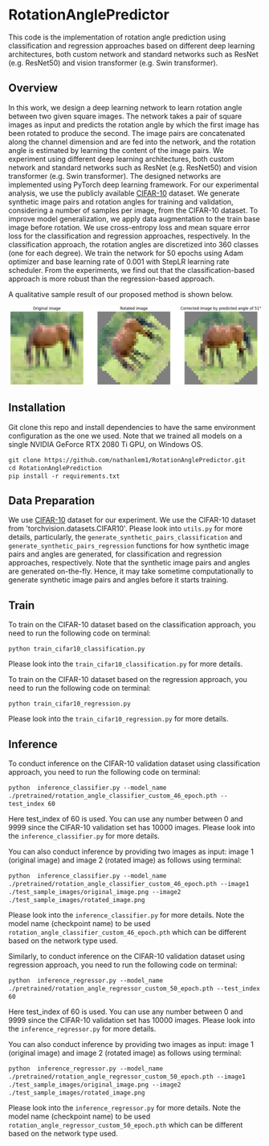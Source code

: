 # RotationAnglePredictor

This code is the implementation of rotation angle prediction using classification and regression approaches based on 
different deep learning architectures, both custom network and standard networks such as ResNet (e.g. ResNet50) and 
vision transformer (e.g. Swin transformer).


## Overview
In this work, we design a deep learning network to learn rotation angle between two given square images. The 
network takes a pair of square images as input and predicts the rotation angle by which the first image has been rotated 
to produce the second. The image pairs are concatenated along the channel dimension and are fed into the network, and the 
rotation angle is estimated by learning the content of the image pairs. We experiment using different deep learning 
architectures, both custom network and standard networks such as ResNet (e.g. ResNet50) and vision transformer 
(e.g. Swin transformer). The designed networks are implemented using PyTorch deep learning framework. For our 
experimental analysis, we use the publicly available [CIFAR-10](https://www.cs.toronto.edu/~kriz/cifar.html) dataset. 
We generate synthetic image pairs and rotation angles for training and validation, considering a number of samples per 
image, from the CIFAR-10 dataset. To improve model generalization, we apply data augmentation to the train base image 
before rotation. We use cross-entropy loss and mean square error loss for the classification and regression approaches, 
respectively. In the classification approach, the rotation angles are discretized into 360 classes (one for each degree). 
We train the network for 50 epochs using Adam optimizer and base learning rate of 0.001 with StepLR learning rate 
scheduler. From the experiments, we find out that the classification-based approach is more robust than the 
regression-based approach.


A qualitative sample result of our proposed method is shown below.

![](./assets/sample_result_51_degree.png)



## Installation

Git clone this repo and install dependencies to have the same environment configuration as the one we used. 
Note that we trained all models on a single NVIDIA GeForce RTX 2080 Ti GPU, on Windows OS.

```
git clone https://github.com/nathanlem1/RotationAnglePredictor.git
cd RotationAnglePrediction
pip install -r requirements.txt
```

## Data Preparation
We use [CIFAR-10](https://www.cs.toronto.edu/~kriz/cifar.html) dataset for our experiment. We use the CIFAR-10 dataset 
from 'torchvision.datasets.CIFAR10'. Please look into `utils.py` for more details, particularly, the 
`generate_synthetic_pairs_classification` and `generate_synthetic_pairs_regression` functions for how synthetic image 
pairs and angles are generated, for classification and regression approaches, respectively. Note that the synthetic image pairs and 
angles are generated on-the-fly. Hence, it may take sometime computationally to generate synthetic image pairs and angles 
before it starts training.


## Train
To train on the CIFAR-10 dataset based on the classification approach, you need to run the following code on terminal:  

```
python train_cifar10_classification.py
```

Please look into the `train_cifar10_classification.py` for more details.

To train on the CIFAR-10 dataset based on the regression approach, you need to run the following code on terminal:  

```
python train_cifar10_regression.py
```

Please look into the `train_cifar10_regression.py` for more details.

## Inference
To conduct inference on the CIFAR-10 validation dataset using classification approach, you need 
to run the following code on terminal:

```
python  inference_classifier.py --model_name ./pretrained/rotation_angle_classifier_custom_46_epoch.pth --test_index 60
```

Here test_index of 60 is used. You can use any number between 0 and 9999 since the CIFAR-10 validation set has 10000 images. 
Please look into the `inference_classifier.py` for more details. 

You can also conduct inference by providing two images as input: image 1 (original image) and image 2 (rotated image) 
as follows using terminal:

```
python  inference_classifier.py --model_name ./pretrained/rotation_angle_classifier_custom_46_epoch.pth --image1 ./test_sample_images/original_image.png --image2 ./test_sample_images/rotated_image.png
```

Please look into the `inference_classifier.py` for more details. Note the model name (checkpoint name) to be used 
`rotation_angle_classifier_custom_46_epoch.pth` which can be different based on the network type used. 

Similarly, to conduct inference on the CIFAR-10 validation dataset using regression approach, you need 
to run the following code on terminal:

```
python  inference_regressor.py --model_name ./pretrained/rotation_angle_regressor_custom_50_epoch.pth --test_index 60
```

Here test_index of 60 is used. You can use any number between 0 and 9999 since the CIFAR-10 validation set has 10000 images. 
Please look into the `inference_regressor.py` for more details. 

You can also conduct inference by providing two images as input: image 1 (original image) and image 2 (rotated image) 
as follows using terminal:

```
python  inference_regressor.py --model_name ./pretrained/rotation_angle_regressor_custom_50_epoch.pth --image1 ./test_sample_images/original_image.png --image2 ./test_sample_images/rotated_image.png
```

Please look into the `inference_regressor.py` for more details. Note the model name (checkpoint name) to be used 
`rotation_angle_regressor_custom_50_epoch.pth` which can be different based on the network type used. 